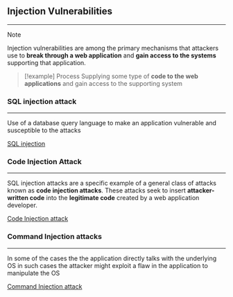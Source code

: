 ## Injection Vulnerabilities
---
>[!note]
>Injection vulnerabilities are among the primary mechanisms that attackers use to **break through a web application** and **gain access to the systems** supporting that application.

>[!example] Process
> Supplying some type of **code to the web applications** and gain access to the supporting system 

### SQL injection attack 
---
Use of a database query language to make an application vulnerable and susceptible to the attacks 

[SQL injection](SQL%20injection.md)


### Code Injection Attack 
---
SQL injection attacks are a specific example of a general class of attacks known as **code injection attacks**. These attacks seek to insert **attacker-written code** into the **legitimate code** created by a web application developer.

[Code Injection attack](Code%20Injection%20attack.md)

### Command Injection attacks
---
In some of the cases the the application directly talks with the underlying OS in such cases the attacker might exploit a flaw in the application to manipulate the OS 

[Command Injection attack](Command%20Injection%20attack.md)
